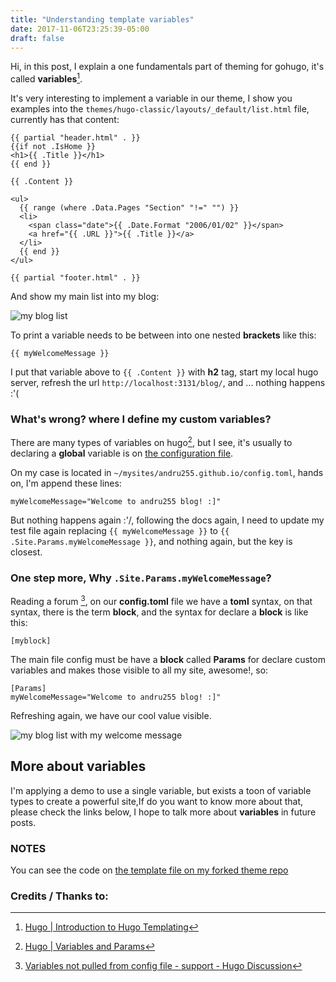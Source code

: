 ```yaml
---
title: "Understanding template variables"
date: 2017-11-06T23:25:39-05:00
draft: false
---
```


Hi, in this post, I explain a one fundamentals part of theming for gohugo, 
it's called **variables**[^1].

It's very interesting to implement a variable in our theme, I show you examples into the `themes/hugo-classic/layouts/_default/list.html` file, currently has that content:

```
{{ partial "header.html" . }}
{{if not .IsHome }}
<h1>{{ .Title }}</h1>
{{ end }}

{{ .Content }}

<ul>
  {{ range (where .Data.Pages "Section" "!=" "") }}
  <li>
    <span class="date">{{ .Date.Format "2006/01/02" }}</span>
    <a href="{{ .URL }}">{{ .Title }}</a>
  </li>
  {{ end }}
</ul>

{{ partial "footer.html" . }}

```
And show my main list into my blog:

![my blog list](../understanding-template-variables/blog-list.png)

To print a variable needs to be between into one nested **brackets** like this:

```
{{ myWelcomeMessage }}
```

I put that variable above to `{{ .Content }}` with **h2** tag, start my local hugo server, refresh the url `http://localhost:3131/blog/`, and ... nothing happens :'(
    
### What's wrong? where I define my custom variables?
There are many types of variables on hugo[^2], but I see, it's usually to declaring a **global** variable is on [the configuration file](http://gohugo.io/getting-started/configuration/).

On my case is located in `~/mysites/andru255.github.io/config.toml`, hands on, I'm append these lines:

```
myWelcomeMessage="Welcome to andru255 blog! :]"
```

But nothing happens again :'/, following the docs again, I need to update my test file again replacing `{{ myWelcomeMessage }}` to `{{ .Site.Params.myWelcomeMessage }}`, and nothing again, but the key is closest.

### One step more, Why `.Site.Params.myWelcomeMessage`?
Reading a forum [^3], on our **config.toml** file we have a **toml** syntax, on that syntax, there is the term **block**, and the syntax for declare a **block** is like this:

```
[myblock]
```

The main file config must be have a **block** called **Params** for declare custom variables and makes those visible to all my site, awesome!, so:

```
[Params]
myWelcomeMessage="Welcome to andru255 blog! :]"
```

Refreshing again, we have our cool value visible.

![my blog list with my welcome message](../understanding-template-variables/my-new-welcome.png)

## More about variables
I'm applying a demo to use a single variable, but exists a toon of variable types to create a powerful site,If do you want to know more about that, please check the links below, I hope to talk more about **variables** in future posts.

### NOTES

You can see the code on [ the template file on my forked theme repo ](https://github.com/andru255/hugo-classic/blob/master/layouts/_default/list.html)

### Credits / Thanks to:

[^1]: [Hugo  | Introduction to Hugo Templating](http://gohugo.io/templates/introduction/#basic-syntax)
[^2]: [Hugo  | Variables and Params](http://gohugo.io/variables/)
[^3]: [Variables not pulled from config file - support - Hugo Discussion](https://discourse.gohugo.io/t/variables-not-pulled-from-config-file/1455/3)